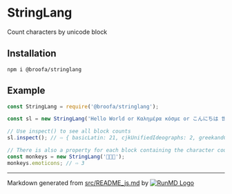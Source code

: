 <!--
  -- This file is auto-generated from src/README_js.md. Changes should be made there.
  -->

# StringLang

Count characters by unicode block

## Installation

```
npm i @broofa/stringlang
```

## Example

```javascript
const StringLang = require('@broofa/stringlang');

const sl = new StringLang('Hello World or Καλημέρα κόσμε or こんにちは 世界');

// Use inspect() to see all block counts
sl.inspect(); // ⇨ { basicLatin: 21, cjkUnifiedIdeographs: 2, greekandCoptic: 13, hiragana: 5 }

// There is also a property for each block containing the character counts
const monkeys = new StringLang('🙈🙉🙊');
monkeys.emoticons; // ⇨ 3

```

----
Markdown generated from [src/README_js.md](src/README_js.md) by [![RunMD Logo](http://i.imgur.com/h0FVyzU.png)](https://github.com/broofa/runmd)